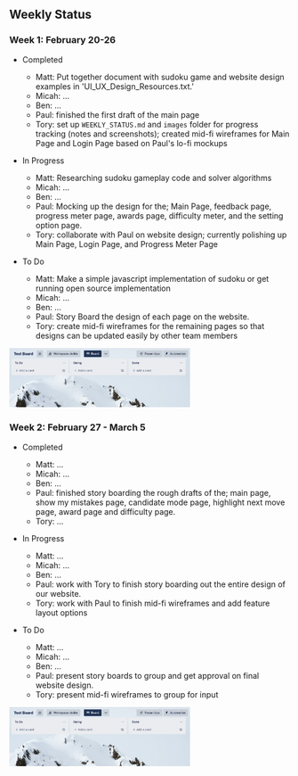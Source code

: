 ## Weekly Status ##

### Week 1: February 20-26 ###

* Completed
  * Matt: Put together document with sudoku game and website design examples in 'UI_UX_Design_Resources.txt.'
  * Micah: ...
  * Ben: ...
  * Paul: finished the first draft of the main page 
  * Tory: set up `WEEKLY_STATUS.md` and `images` folder for progress tracking (notes and screenshots); created mid-fi wireframes for Main Page and Login Page based on Paul's lo-fi mockups

* In Progress
  * Matt: Researching sudoku gameplay code and solver algorithms
  * Micah: ...
  * Ben: ...
  * Paul: Mocking up the design for the; Main Page, feedback page, progress meter page, awards page, difficulty meter, and the setting option page. 
  * Tory: collaborate with Paul on website design; currently polishing up Main Page, Login Page, and Progress Meter Page 

* To Do
  * Matt: Make a simple javascript implementation of sudoku or get running open source implementation
  * Micah: ...
  * Ben: ...
  * Paul: Story Board the design of each page on the website.
  * Tory: create mid-fi wireframes for the remaining pages so that designs can be updated easily by other team members

<img src="images/weekly_status/example.png" alt="Placeholder Image" width=325px>

### Week 2: February 27 - March 5 ###

* Completed
  * Matt: ...
  * Micah: ...
  * Ben: ...
  * Paul: finished story boarding the rough drafts of the; main page, show my mistakes page, candidate mode page, highlight next move page, award page and difficulty page.
  * Tory: ... 

* In Progress
  * Matt: ...
  * Micah: ...
  * Ben: ...
  * Paul: work with Tory to finish story boarding out the entire design of our website. 
  * Tory: work with Paul to finish mid-fi wireframes and add feature layout options

* To Do
  * Matt: ...
  * Micah: ...
  * Ben: ...
  * Paul: present story boards to group and get approval on final website design.
  * Tory: present mid-fi wireframes to group for input

<img src="images/weekly_status/example.png" alt="Placeholder Image" width=325px>
